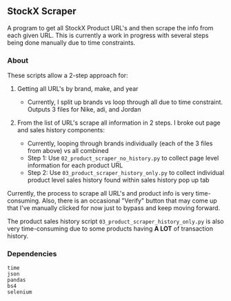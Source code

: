 ## StockX Scraper
A program to get all StockX Product URL's and then scrape the info from each given URL. This is currently a work in progress with several steps being done manually due to time constraints.

### About
These scripts allow a 2-step approach for:
1) Getting all URL's by brand, make, and year
    - Currently, I split up brands vs loop through all due to time constraint. Outputs 3 files for Nike, adi, and Jordan

2) From the list of URL's scrape all information in 2 steps. I broke out page and sales history components:
    - Currently, looping through brands individually (each of the 3 files from above) vs all combined
    - Step 1: Use `02_product_scraper_no_history.py` to collect page level information for each product URL
    - Step 2: Use `03_product_scraper_history_only.py` to collect individual product level sales history found within sales history pop up tab 

Currently, the process to scrape all URL's and product info is very time-consuming. Also, there is an occasional "Verify" button that may come up that I've manually clicked for now just to bypass and keep moving forward.

The product sales history script `03_product_scraper_history_only.py` is also very time-consuming due to some products having <b>A LOT</b> of transaction history.

### Dependencies
```
time
json
pandas
bs4
selenium
```

